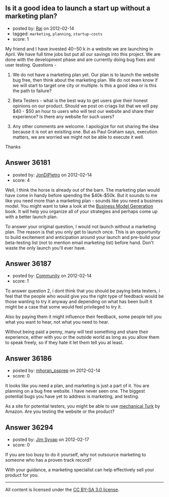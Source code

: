 ## Is it a good idea to launch a start up without a marketing plan?

- posted by: [Raj](https://stackexchange.com/users/-1/16428-raj) on 2012-02-14
- tagged: `marketing`, `planning`, `startup-costs`
- score: 1

My friend and I have invested $40-$50 k in a website we are launching in April. We have full time jobs but put all our savings into this project. We are done with the development phase and are currently doing bug fixes and user testing. 
Questions - 

1. We do not have a marketing plan yet. Our plan is to launch the website bug free, then think about the marketing plan. We do not even know if we will start to target one city or multiple. Is this a good idea or is this the path to failure? 

2. Beta Testers - what is the best way to get users give their honest opinions on our product. Should we post on criags list that we will pay $40 - $50 an hour to users who will test our website and share their experience? Is there any website for such users? 

3. Any other comments are welcome. I apologize for not sharing the idea because it is not an exisiting one. But as Paul Graham says, execution matters, we are worried we might not be able to execute it well. 

Thanks


## Answer 36181

- posted by: [JonDiPietro](https://stackexchange.com/users/-1/11642-jondipietro) on 2012-02-14
- score: 4

<p>Well, I think the horse is already out of the barn. The marketing plan would have come in handy before spending the $40k-$50k. But it sounds to me like you need more than a marketing plan - sounds like you need a business model. You might want to take a look at the <a href="http://www.businessmodelgeneration.com/book" rel="nofollow">Business Model Generation</a> book. It will help you organize all of your strategies and perhaps come up with a better launch plan.</p>

<p>To answer your original question, I would not launch without a marketing plan. The reason is that you only get to launch once. This is an opportunity to build excitement and anticipation around your launch and pre-build your beta-testing list (not to mention email marketing list) before hand. Don't waste the only launch you'll ever have.</p>



## Answer 36187

- posted by: [Community](https://stackexchange.com/users/-1/-1-community) on 2012-02-14
- score: 1

To answer question 2, i dont think that you should be paying beta testers, i feel that the people who would give you the right type of feedback would be those wanting to try it anyway and depending on what has been built it might be a case that some would feel privileged to try it.

Also by paying them it might influence their feedback, some people tell you what you want to hear, not what you need to hear.

Without being paid a penny, many will test something and share their experience, either with you or the outside world as long as you allow them to speak freely, so if they hate it let them tell you at least. 


## Answer 36186

- posted by: [mhoran_psprep](https://stackexchange.com/users/-1/15626-mhoran-psprep) on 2012-02-14
- score: 0

<p>It looks like you need a plan, and marketing is just a part of it. You are planning on a bug free website. I have never seen one. The biggest potential bugs you have yet to address is marketing, and testing.</p>

<p>As a site for potential testers, you might be able to use <a href="https://www.mturk.com/mturk/welcome" rel="nofollow">mechanical Turk</a> by Amazon. Are you testing the website or the product?</p>



## Answer 36294

- posted by: [Jim Syyap](https://stackexchange.com/users/-1/13703-jim-syyap) on 2012-02-17
- score: 0

If you are too busy to do it yourself, why not outsource marketing to someone who has a proven track record?

With your guidance, a marketing specialist can help effectively sell your product for you.





---

All content is licensed under the [CC BY-SA 3.0 license](https://creativecommons.org/licenses/by-sa/3.0/).
